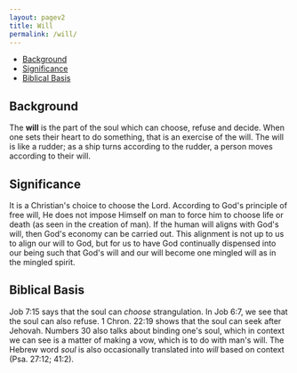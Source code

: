 ```yaml
---
layout: pagev2
title: Will
permalink: /will/
---
```

- [Background](#background)
- [Significance](#significance)
- [Biblical Basis](#biblical-basis)

## Background

The **will** is the part of the soul which can choose, refuse and decide. When one sets their heart to do something, that is an exercise of the will. The will is like a rudder; as a ship turns according to the rudder, a person moves according to their will.  

## Significance

It is a Christian's choice to choose the Lord. According to God's principle of free will, He does not impose Himself on man to force him to choose life or death (as seen in the creation of man). If the human will aligns with God's will, then God's economy can be carried out. This alignment is not up to us to align our will to God, but for us to have God continually dispensed into our being such that God's will and our will become one mingled will as in the mingled spirit.  

## Biblical Basis

Job 7:15 says that the soul can *choose* strangulation. In Job 6:7, we see that the soul can also refuse. 1 Chron. 22:19 shows that the soul can seek after Jehovah. Numbers 30 also talks about binding one's soul, which in context we can see is a matter of making a vow, which is to do with man's will. The Hebrew word *soul* is also occasionally translated into *will* based on context (Psa. 27:12; 41:2).